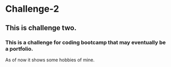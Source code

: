 # Challenge-2

## This is challenge two.

### This is a challenge for coding bootcamp that may eventually be a portfolio.
As of now it shows some hobbies of mine.

